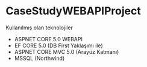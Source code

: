 # CaseStudyWEBAPIProject

Kullanılmış olan teknolojiler

* ASPNET CORE 5.0 WEBAPI
* EF CORE 5.0 (DB First Yaklaşımı ile)
* ASPNET CORE MVC 5.0 (Arayüz Katmanı)
* MSSQL (Northwind)
